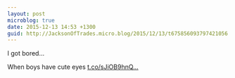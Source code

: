 ```yaml
---
layout: post
microblog: true
date: 2015-12-13 14:53 +1300
guid: http://JacksonOfTrades.micro.blog/2015/12/13/t675856093797421056.html
---
```

I got bored...

When boys have cute eyes [t.co/sJiOB9hnQ...](https://t.co/sJiOB9hnQR)
